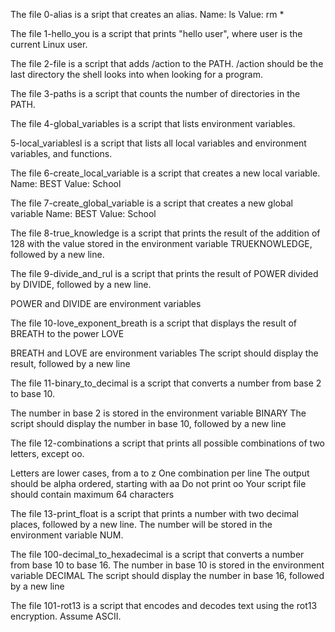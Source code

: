 The file 0-alias is a sript that creates an alias.
Name: ls
Value: rm *

The file 1-hello_you is a script that prints "hello user", where user is the current Linux user.

The file 2-file is a script that adds /action to the PATH. /action should be the last directory the shell looks into when looking for a program.

The file 3-paths is a script that counts the number of directories in the PATH.

The file 4-global_variables is a script that lists environment variables.

5-local_variablesl is a script that lists all local variables and environment variables, and functions.

The file 6-create_local_variable is a script that creates a new local variable.
Name: BEST
Value: School

The file 7-create_global_variable is a script that creates a new global variable
Name: BEST
Value: School

The file 8-true_knowledge is a script that prints the result of the addition of 128 with the value stored in the environment variable TRUEKNOWLEDGE, followed by a new line.

The file 9-divide_and_rul is a script that prints the result of POWER divided by DIVIDE, followed by a new line.

POWER and DIVIDE are environment variables

The file 10-love_exponent_breath is a script that displays the result of BREATH to the power LOVE

BREATH and LOVE are environment variables
The script should display the result, followed by a new line

The file 11-binary_to_decimal is a script that converts a number from base 2 to base 10.

The number in base 2 is stored in the environment variable BINARY
The script should display the number in base 10, followed by a new line

The file 12-combinations a script that prints all possible combinations of two letters, except oo.

Letters are lower cases, from a to z
One combination per line
The output should be alpha ordered, starting with aa
Do not print oo
Your script file should contain maximum 64 characters

The file 13-print_float is a script that prints a number with two decimal places, followed by a new line.
The number will be stored in the environment variable NUM.

The file 100-decimal_to_hexadecimal is a script that converts a number from base 10 to base 16.
The number in base 10 is stored in the environment variable DECIMAL
The script should display the number in base 16, followed by a new line

The file 101-rot13 is a script that encodes and decodes text using the rot13 encryption. Assume ASCII.

